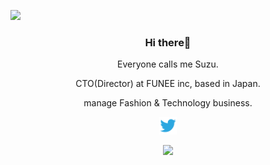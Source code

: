 ![](https://user-images.githubusercontent.com/60243840/89093469-b24c1400-d3f5-11ea-8308-215e49cce148.png)

<div align="center">
  <h3>Hi there👋</h3>
  <p>Everyone calls me Suzu.</p>
  <p>CTO(Director) at FUNEE inc, based in Japan.</p>
  <p>manage Fashion & Technology business.</p>

  <a href="https://twitter.com/suzu_prog">
  <img alt="suzu-prog | Twitter" width="28px" src="https://raw.githubusercontent.com/suzu-prog/suzu-prog/3b5af40d26008042e50f34de62e63e1db0f4d898/assets/twitter.svg" />
</a>

[![](https://github-readme-stats.vercel.app/api?username=suzu-prog&count_private=true&show_icons=true&hide_border=true&theme=dark)](https://github.com/anuraghazra/github-readme-stats)

</div>
